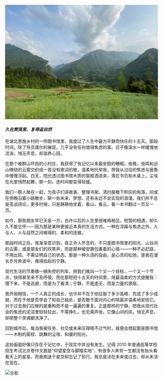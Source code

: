 ![合影](../images/newworld/乡村.jpg)

#### _久在樊笼里，复得返自然_

在湖北恩施乡村的一所图书馆里，我度过了人生中最为平静而快乐的十五天。那段时间，除了导员偶尔的催促，几乎没有任何值得焦虑的事。日子像溪水一样缓慢地流淌，悄无声息，却滋养心田。

在那个被群山环抱的小村庄，我获得了有记忆以来最安稳的睡眠。夜晚，虫鸣和远山缭绕的云雾交织成一首没有歌词的歌，温柔地托举我，带我从过往的焦虑与疲惫中慢慢浮起。白天，阳光透过图书馆木质的窗框洒进来，落在书页和木桌上，尘埃在光里悄然起舞，那一刻，连时间都变得轻缓。

我们一群人聚在一起，为孩子们讲故事、整理书架、清扫屋檐下积灰的角落，间或在傍晚沿着小路散步，聊一些未来、梦想、还有永远不会实现的浪漫。我们并不总是高谈阔论，更多时候，只是静静地坐着，看山，看云，看一本书翻过一页又一页。

如今，那些朋友早已天各一方，也许以后的人生里很难再相见。短暂的相遇，却久久不能忘怀——因为那是某种更接近本真的生活方式，一种在浮躁与焦虑之外，人与人、人与自然之间难得的、柔和的连接。

那段时间之后，我渐渐意识到，真正令人怀念的，不只是图书馆里的阳光、山谷间的云雾，或是朋友们的欢笑声，而是那种被安静包裹着的心情——一种不必赶路、不用比较、不需证明自己的状态。那是一种久违的自由，是心灵的松弛，是我在漫长岁月奔波中，难得拾起的宁静。

现代生活的节奏像一辆失控的列车，把我们推向一个又一个目标，一个又一个节点，快得甚至来不及呼吸。而在那短短十五天的时间里，用最温柔的方式提醒我：慢下来，不是逃避，而是为了看清；宁静，不是虚无，而是力量的源泉。

我开始相信，一个人真正的成长，也许并不在于他征服了多少高峰、完成了多少成就，而在于他是否学会了和自己独处，是否敢于面对内心的喧嚣并温柔地安抚它。对于过去我们应做的是重构而不是一遍遍的重复。正是那样的宁静，把我从现代社会的焦虑的泥沼里轻轻拉出，不需挣扎，也无需声张。它像山间的风，悄无声息，却把整个灵魂都洗净了。

回到城市后，每当我被任务、社交或未来压得喘不过气时，我便会想起那座图书馆——木制的窗棂、跳舞的尘埃、和缓的阳光。

这些画面好像只存在于记忆中，于现实中并没有发生。记得 2010 年普通高等学校招生考试北京卷作文题是“仰望星空与脚踏实地”，有很多人奔劳一生都没有抬头看看天上的星星，而我痴迷于星空却忘记了前行。我总是活在未来或过去，却从未活在现在。

![合影](../images/newworld/合影.png)

